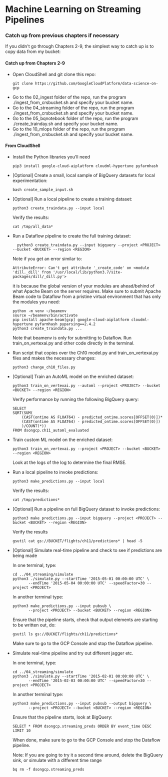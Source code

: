 # Machine Learning on Streaming Pipelines

### Catch up from previous chapters if necessary
If you didn't go through Chapters 2-9, the simplest way to catch up is to copy data from my bucket:

#### Catch up from Chapters 2-9
* Open CloudShell and git clone this repo:
    ```
    git clone https://github.com/GoogleCloudPlatform/data-science-on-gcp
    ```
* Go to the 02_ingest folder of the repo, run the program ./ingest_from_crsbucket.sh and specify your bucket name.
* Go to the 04_streaming folder of the repo, run the program ./ingest_from_crsbucket.sh and specify your bucket name.
* Go to the 05_bqnotebook folder of the repo, run the program ./create_trainday.sh and specify your bucket name.
* Go to the 10_mlops folder of the repo, run the program ./ingest_from_crsbucket.sh and specify your bucket name.

#### From CloudShell
* Install the Python libraries you'll need
    ```
    pip3 install google-cloud-aiplatform cloudml-hypertune pyfarmhash
    ```
* [Optional] Create a small, local sample of BigQuery datasets for local experimentation:
    ```
    bash create_sample_input.sh
    ```
* [Optional] Run a local pipeline to create a training dataset:
    ```
    python3 create_traindata.py --input local
    ```
   Verify the results:
   ```
   cat /tmp/all_data*
   ```
* Run a Dataflow pipeline to create the full training dataset:
  ```
    python3 create_traindata.py --input bigquery --project <PROJECT> --bucket <BUCKET> --region <REGION>
  ```
  Note if you get an error similar to:
  ```
  AttributeError: Can't get attribute '_create_code' on <module 'dill._dill' from '/usr/local/lib/python3.7/site-packages/dill/_dill.py'>
  ```
  it is because the global version of your modules are ahead/behind of what Apache Beam on the server requires. Make sure to submit Apache Beam code to Dataflow from a pristine virtual environment that has only the modules you need:
  ```
  python -m venv ~/beamenv
  source ~/beamenv/bin/activate
  pip install apache-beam[gcp] google-cloud-aiplatform cloudml-hypertune pyfarmhash pyparsing==2.4.2
  python3 create_traindata.py ...
  ```
  Note that beamenv is only for submitting to Dataflow. Run train_on_vertexai.py and other code directly in the terminal.
* Run script that copies over the Ch10 model.py and train_on_vertexai.py files and makes the necessary changes:
  ```
  python3 change_ch10_files.py
  ```
* [Optional] Train an AutoML model on the enriched dataset:
  ```
  python3 train_on_vertexai.py --automl --project <PROJECT> --bucket <BUCKET> --region <REGION>
  ```
  Verify performance by running the following BigQuery query:
  ```
  SELECT  
  SQRT(SUM(
      (CAST(ontime AS FLOAT64) - predicted_ontime.scores[OFFSET(0)])*
      (CAST(ontime AS FLOAT64) - predicted_ontime.scores[OFFSET(0)])
      )/COUNT(*))
  FROM dsongcp.ch11_automl_evaluated
  ```
* Train custom ML model on the enriched dataset:
  ```
  python3 train_on_vertexai.py --project <PROJECT> --bucket <BUCKET> --region <REGION>
  ```
  Look at the logs of the log to determine the final RMSE.
* Run a local pipeline to invoke predictions:
    ```
    python3 make_predictions.py --input local
    ```
   Verify the results:
   ```
   cat /tmp/predictions*
   ```
* [Optional] Run a pipeline on full BigQuery dataset to invoke predictions:
    ```
    python3 make_predictions.py --input bigquery --project <PROJECT> --bucket <BUCKET> --region <REGION>
    ```
   Verify the results
   ```
   gsutil cat gs://BUCKET/flights/ch11/predictions* | head -5
   ```
* [Optional] Simulate real-time pipeline and check to see if predictions are being made

  
   In one terminal, type:
    ```
  cd ../04_streaming/simulate
  python3 ./simulate.py --startTime '2015-05-01 00:00:00 UTC' \
           --endTime '2015-05-04 00:00:00 UTC' --speedFactor=30 --project <PROJECT>
    ```
   
  In another terminal type:
    ```
    python3 make_predictions.py --input pubsub \
           --project <PROJECT> --bucket <BUCKET> --region <REGION>
    ```
  
  Ensure that the pipeline starts, check that output elements are starting to be written out, do:
   ```
   gsutil ls gs://BUCKET/flights/ch11/predictions*
   ```
   Make sure to go to the GCP Console and stop the Dataflow pipeline.

  
* Simulate real-time pipeline and try out different jagger etc.

  In one terminal, type:
    ```
  cd ../04_streaming/simulate
  python3 ./simulate.py --startTime '2015-02-01 00:00:00 UTC' \
           --endTime '2015-02-03 00:00:00 UTC' --speedFactor=30 --project <PROJECT>
    ```
   
  In another terminal type:
    ```
    python3 make_predictions.py --input pubsub --output bigquery \
           --project <PROJECT> --bucket <BUCKET> --region <REGION>
    ```
  
  Ensure that the pipeline starts, look at BigQuery:
   ```
   SELECT * FROM dsongcp.streaming_preds ORDER BY event_time DESC LIMIT 10
   ```
   When done, make sure to go to the GCP Console and stop the Dataflow pipeline.
   
   Note: If you are going to try it a second time around, delete the BigQuery sink, or simulate with a different time range
   ```
   bq rm -f dsongcp.streaming_preds
   ```
  
